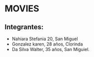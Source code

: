 # MOVIES
## Integrantes:
 - Nahiara Stefania 20, San Miguel
 - Gonzalez karen, 28 años, Clorinda
 - Da Silva Walter, 35 años, San Miguiel.
